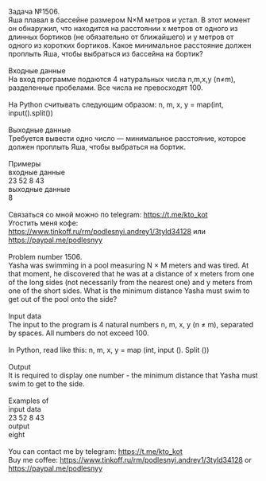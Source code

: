 Задача №1506.<br />Яша плавал в бассейне размером N×M метров и устал. В этот момент он обнаружил, что находится на расстоянии x метров от одного из длинных бортиков (не обязательно от ближайшего) и y метров от одного из коротких бортиков. Какое минимальное расстояние должен проплыть Яша, чтобы выбраться из бассейна на бортик?<br /><br />Входные данные<br />На вход программе подаются 4 натуральных числа n,m,x,y (n≠m), разделенные пробелами. Все числа не превосходят 100.<br /><br />На Python считывать следующим образом: n, m, x, y = map(int, input().split())<br /><br />Выходные данные<br />Требуется вывести одно число — минимальное расстояние, которое должен проплыть Яша, чтобы выбраться на бортик.<br /><br />Примеры<br />входные данные<br />23 52 8 43<br />выходные данные<br />8<br /><br />Связаться со мной можно по telegram: https://t.me/kto_kot<br />Угостить меня кофе: https://www.tinkoff.ru/rm/podlesnyi.andrey1/3tyld34128 или https://paypal.me/podlesnyy<br /><br />Problem number 1506.<br />Yasha was swimming in a pool measuring N × M meters and was tired. At that moment, he discovered that he was at a distance of x meters from one of the long sides (not necessarily from the nearest one) and y meters from one of the short sides. What is the minimum distance Yasha must swim to get out of the pool onto the side?<br /><br />Input data<br />The input to the program is 4 natural numbers n, m, x, y (n ≠ m), separated by spaces. All numbers do not exceed 100.<br /><br />In Python, read like this: n, m, x, y = map (int, input (). Split ())<br /><br />Output<br />It is required to display one number - the minimum distance that Yasha must swim to get to the side.<br /><br />Examples of<br />input data<br />23 52 8 43<br />output<br />eight<br /><br /> You can contact me by telegram: https://t.me/kto_kot <br /> Buy me coffee: https://www.tinkoff.ru/rm/podlesnyi.andrey1/3tyld34128 or https://paypal.me/podlesnyy